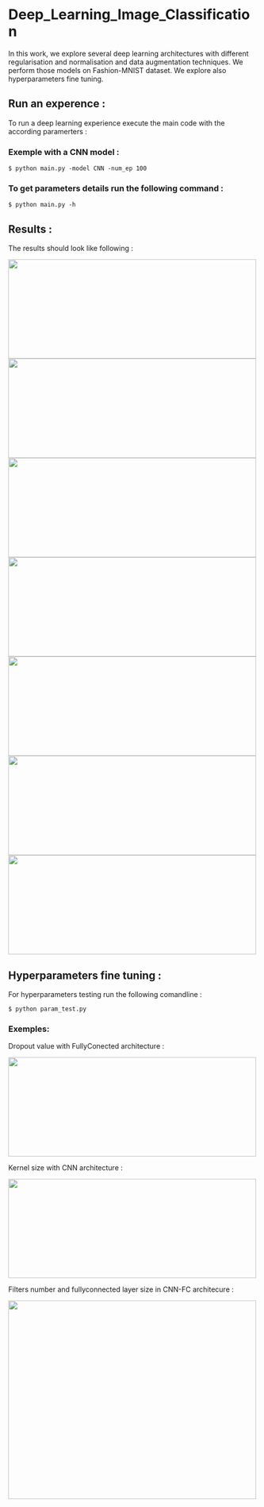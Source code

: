 # Deep_Learning_Image_Classification

In this work, we explore several deep learning architectures with different regularisation and normalisation and data augmentation techniques. We perform those models on Fashion-MNIST dataset. We explore also hyperparameters fine tuning.

## Run an experence :
To run a deep learning experience execute the main code with the according paramerters :

### Exemple with a CNN model :

`$ python main.py -model CNN -num_ep 100`

### To get parameters details run the following command  :

`$ python main.py -h`

## Results :
The results should look like following : 

<img src="https://drive.google.com/uc?export=view&id=1Yp5SITURNIXyCbcfnxYul_7TD81WjuuG" width="500" height="200">

<img src="https://drive.google.com/uc?export=view&id=1JEu9LC6qGjilEaW9ObolId67NT0dEGzc" width="500" height="200">

<img src="https://drive.google.com/uc?export=view&id=1wDPVo0Lvtgtx_NUWtuOaLY8CTGzDUP22" width="500" height="200">

<img src="https://drive.google.com/uc?export=view&id=1um7clqgjsO495dS2ojCCyuHIUg-agcK9" width="500" height="200">

<img src="https://drive.google.com/uc?export=view&id=1p-teIE3KqDW0hASExeAlo3yHEutCG4aH" width="500" height="200">

<img src="https://drive.google.com/uc?export=view&id=1w56vxgkdN28OPxiM8WWfsaR-d9SqwHUe" width="500" height="200">

<img src="https://drive.google.com/uc?export=view&id=1jZbq2I-B9ICBf4NP5auPMIIr0hOG84YU" width="500" height="200">


## Hyperparameters fine tuning :

For hyperparameters testing run the following comandline :  

`$ python param_test.py`

### Exemples:
Dropout value with FullyConected architecture : 

<img src="https://drive.google.com/uc?export=view&id=1bPAARPWD5N59Zxw7iUhrsvibfmNkynEf" width="500" height="200">

Kernel size with CNN architecture :

<img src="https://drive.google.com/uc?export=view&id=1mfV7WC3cDn0vfodeYWuAGSDqFa4YgFay" width="500" height="200">

Filters number and fullyconnected layer size in CNN-FC architecure : 

<img src="https://drive.google.com/uc?export=view&id=1UOzMg_Kpmlw4_KPJzj-Y7x_3JThfvKYw" width="500" height="400">


